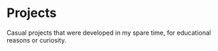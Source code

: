 # Projects
Casual projects that were developed in my spare time, for educational reasons or curiosity.
